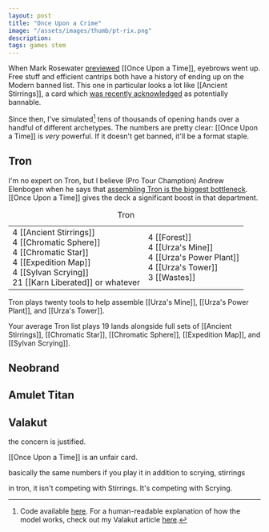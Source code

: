 ```yaml
---
layout: post
title: "Once Upon a Crime"
image: "/assets/images/thumb/pt-rix.png"
description: 
tags: games stem
---
```


When Mark Rosewater [previewed](https://magic.wizards.com/en/articles/archive/making-magic/eldraine-or-shine-2019-09-09) [[Once Upon a Time]], eyebrows went up. Free stuff and efficient cantrips both have a history of ending up on the Modern banned list. This one in particular looks a lot like [[Ancient Stirrings]], a card which [was recently acknowledged](https://magic.wizards.com/en/articles/archive/news/january-21-2019-banned-and-restricted-announcement) as potentially bannable.

Since then, I've simulated[^1] tens of thousands of opening hands over a handful of different archetypes. The numbers are pretty clear: [[Once Upon a Time]] is *very* powerful. If it doesn't get banned, it'll be a format staple. 

[^1]: Code available [here](https://github.com/charles-uno/amulet). For a human-readable explanation of how the model works, check out my Valakut article [here](http://charles.uno/valakut-simulation/). 


## Tron

I'm no expert on Tron, but I believe (Pro Tour Chamption) Andrew Elenbogen when he says that [assembling Tron is the biggest bottleneck](https://twitter.com/Ajelenbogen/status/1171268444781760514). [[Once Upon a Time]] gives the deck a significant boost in that department. 


<table class="cardlist">
    <caption class="deckname">Tron</caption>
    <tr>
        <td>
            4 [[Ancient Stirrings]]<br>
            4 [[Chromatic Sphere]]<br>
            4 [[Chromatic Star]]<br>
            4 [[Expedition Map]]<br>
            4 [[Sylvan Scrying]]<br>
            21 [[Karn Liberated]] or whatever
        </td>
        <td>
            4 [[Forest]]<br>
            4 [[Urza's Mine]]<br>
            4 [[Urza's Power Plant]]<br>
            4 [[Urza's Tower]]<br>
            3 [[Wastes]]<br>
        </td>
    </tr>
</table>




Tron plays twenty tools to help assemble [[Urza's Mine]], [[Urza's Power Plant]], and [[Urza's Tower]]. 



Your average Tron list plays 19 lands alongside full sets of [[Ancient Stirrings]], [[Chromatic Star]], [[Chromatic Sphere]], [[Expedition Map]], and [[Sylvan Scrying]]. 



## Neobrand



## Amulet Titan


## Valakut



















the concern is justified. 

[[Once Upon a Time]] is an unfair card. 




basically the same numbers if you play it in addition to scrying, stirrings


in tron, it isn't competing with Stirrings. It's competing with Scrying.

